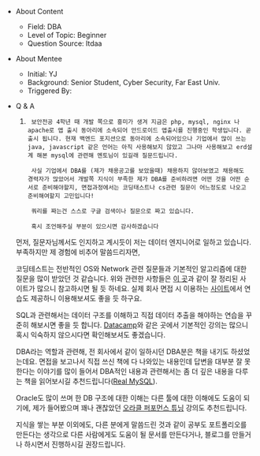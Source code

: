 - About Content
    - Field: DBA
    - Level of Topic: Beginner
    - Question Source: Itdaa

- About Mentee
    - Initial: YJ
    - Background: Senior Student, Cyber Security, Far East Univ.
    - Triggered By:

- Q & A
    1. ```
        보안전공 4학년 때 개발 쪽으로 흥미가 생겨 지금은 php, mysql, nginx 나 apache로 앱 출시 동아리에 소속되어 안드로이드 앱출시를 진행중인 학생입니다. 곧 출시 됩니다. 현재 백엔드 포지션으로 동아리에 소속되어있으나 기업에서 많이 쓰는 java, javascript 같은 언어는 아직 사용해보지 않았고 그나마 사용해보고 erd설계 해본 mysql에 관련해 멘토님이 있길래 질문드립니다.

        사실 기업에서 DBA를 (제가 채용공고를 보았을때) 채용하지 않아보였고 채용해도 경력자가 많았어서 개발쪽 지식이 부족한 제가 DBA를 준비하려면 어떤 것을 어떤 순서로 준비해야할지, 면접과정에서는 코딩태스트나 cs관련 질문이 어느정도로 나오고 준비해여할지 고민입니다!

        쿼리를 짜는건 스스로 구글 검색이나 질문으로 짜고 있습니다.

        혹시 조언해주실 부분이 있으시면 감사하겠습니다
        ```
    
    먼저, 질문자님께서도 인지하고 계시듯이 저는 데이터 엔지니어로 일하고 있습니다. 부족하지만 제 경험에 비추어 말씀드리자면,
 
    코딩테스트는 전반적인 OS와 Network 관련 질문들과 기본적인 알고리즘에 대한 질문을 많이 받았던 것 같습니다. 위와 관련한 사항들은 [이 곳](https://github.com/kim6394/tech-interview-for-developer)과 같이 잘 정리된 사이트가 많으니 참고하시면 될 듯 하네요. 실제 회사 면접 시 이용하는 [사이트](https://programmers.co.kr/skill_checks)에서 연습도 제공하니 이용해보셔도 좋을 듯 하구요.

    SQL과 관련해서는 데이터 구조를 이해하고 직접 데이터 추출을 해야하는 연습을 꾸준히 해보시면 좋을 듯 합니다. [Datacamp](https://www.datacamp.com/courses/tech:sql)와 같은 곳에서 기본적인 강의는 많으니 혹시 익숙하지 않으시다면 확인해보셔도 좋겠습니다.

    DBA라는 역할과 관련해, 전 회사에서 같이 일하시던 DBA분은 책을 내기도 하셨었는데요. 면접을 보고나서 직접 쓰신 책에 다 나와있는 내용인데 답변을 대부분 잘 못한다는 이야기를 많이 들어서 DBA적인 내용과 관련해서는 좀 더 깊은 내용을 다루는 책을 읽어보시길 추천드립니다([Real MySQL](https://book.naver.com/bookdb/book_detail.nhn?bid=6886962)).

    Oracle도 많이 쓰며 한 DB 구조에 대한 이해는 다른 툴에 대한 이해에도 도움이 되기에, 제가 들어봤으며 꽤나 괜찮았던 [오라클 퍼포먼스 튜닝](https://www.udemy.com/course/sql-performance-tuning-masterclass/) 강의도 추천드립니다.

    지식을 쌓는 부분 이외에도, 다른 분에게 말씀드린 것과 같이 공부도 포트폴리오를 만든다는 생각으로 다른 사람에게도 도움이 될 문서를 만든다거나, 블로그를 만들거나 하시면서 진행하시길 권장드립니다.